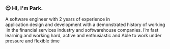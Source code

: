 ### 😉 HI, I'm Park. 
  A software engineer with 2 years of experience in application design and development with a demonstrated history of working in the financial services industry and softwarehouse companies. I’m fast learning and working hard, active and enthusiastic and Able to work under pressure and flexible time 
